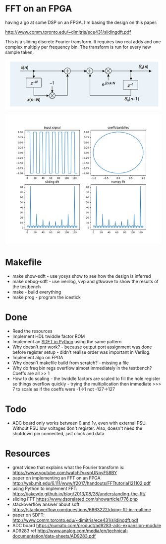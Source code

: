 # FFT on an FPGA

having a go at some DSP on an FPGA. I'm basing the design on this paper:

http://www.comm.toronto.edu/~dimitris/ece431/slidingdft.pdf

This is a sliding discrete Fourier transform. It requires two real adds and one complex multiply per frequency bin. The transform is run for every new sample taken.

![overview](docs/sdft.png)

![sdft vs fft](docs/fft_vs_sdft.png)

# Makefile

* make show-sdft - use yosys show to see how the design is inferred
* make debug-sdft - use iverilog, vvp and gtkwave to show the results of the testbench
* make - build everything
* make prog - program the icestick

# Done

* Read the resources
* Implement HDL twiddle factor ROM
* Implement an [SDFT in Python](python/sdft.py) using the same pattern
* Why doesn't pnr work? - because output port assignment was done before register setup - didn't realise order was important in Verilog.
* Implement algo on FPGA
* Why doesn't makefile build from scratch? - missing a file
* Why do freq bin regs overflow almost immediately in the testbench? Coeffs are all >> 1
* How to do scaling - the twiddle factors are scaled to fill the hole register so things overflow quickly - trying the multiplication then immediate >>> 7 to scale as if the coeffs were -1->1 not -127->127


# Todo

* ADC board only works between 0 and 1v, even with external PSU. Without PSU low voltages don't register. Also, doesn't need the shutdown pin connected, just clock and data

# Resources

* great video that explains what the Fourier transform is: https://www.youtube.com/watch?v=spUNpyF58BY
* paper on implementing an FFT on an FPGA http://web.mit.edu/6.111/www/f2017/handouts/FFTtutorial121102.pdf
* using Python to implement FFT: https://jakevdp.github.io/blog/2013/08/28/understanding-the-fft/
* sliding FFT https://www.dsprelated.com/showarticle/776.php
* stackoverflow answer about sdft: https://stackoverflow.com/questions/6663222/doing-fft-in-realtime
* paper on SDFT: http://www.comm.toronto.edu/~dimitris/ece431/slidingdft.pdf
* ADC board https://numato.com/product/ad9283-adc-expansion-module
* AD9283 ref http://www.analog.com/media/en/technical-documentation/data-sheets/AD9283.pdf
